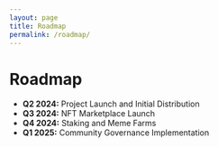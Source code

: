 ```yaml
---
layout: page
title: Roadmap
permalink: /roadmap/
---
```


# Roadmap

- **Q2 2024:** Project Launch and Initial Distribution
- **Q3 2024:** NFT Marketplace Launch
- **Q4 2024:** Staking and Meme Farms
- **Q1 2025:** Community Governance Implementation

